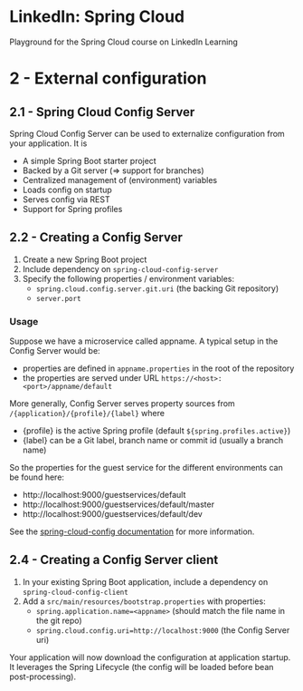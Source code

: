 # LinkedIn: Spring Cloud

Playground for the Spring Cloud course on LinkedIn Learning

# 2 - External configuration
 
## 2.1 - Spring Cloud Config Server

Spring Cloud Config Server can be used to externalize configuration from your application. It is

* A simple Spring Boot starter project
* Backed by a Git server (=> support for branches)
* Centralized management of (environment) variables
* Loads config on startup
* Serves config via REST
* Support for Spring profiles

## 2.2 - Creating a Config Server

1. Create a new Spring Boot project
2. Include dependency on `spring-cloud-config-server`
3. Specify the following properties / environment variables:
   - `spring.cloud.config.server.git.uri` (the backing Git repository)
   - `server.port`

### Usage

Suppose we have a microservice called appname. A typical setup in the Config Server would be:
* properties are defined in `appname.properties` in the root of the repository
* the properties are served under URL `https://<host>:<port>/appname/default`

More generally, Config Server serves property sources from `/{application}/{profile}/{label}` where
* {profile} is the active Spring profile (default `${spring.profiles.active}`)
* {label} can be a Git label, branch name or commit id (usually a branch name)

So the properties for the guest service for the different environments can be found here:
* http://localhost:9000/guestservices/default
* http://localhost:9000/guestservices/default/master
* http://localhost:9000/guestservices/default/dev
 
See the [spring-cloud-config documentation](https://cloud.spring.io/spring-cloud-config/reference/html/#_locating_remote_configuration_resources)
for more information.

## 2.4 - Creating a Config Server client 

1. In your existing Spring Boot application, include a dependency on `spring-cloud-config-client`
2. Add a `src/main/resources/bootstrap.properties` with properties:
   - `spring.application.name=<appname>` (should match the file name in the git repo)
   - `spring.cloud.config.uri=http://localhost:9000` (the Config Server uri)

Your application will now download the configuration at application startup. 
It leverages the Spring Lifecycle (the config will be loaded before bean post-processing). 
